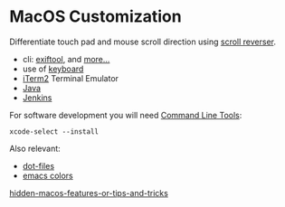 # MacOS Customization


Differentiate touch pad and mouse scroll direction using
[scroll reverser](https://pilotmoon.com/scrollreverser/).

* cli: [exiftool](../apps/cli-exiftool.html), and [more...](cli.html)
* use of [keyboard](keyboard.html)
* [iTerm2](iTerm2.html) Terminal Emulator
* [Java](java.html)
* [Jenkins](jenkins.html)



For software development you will need
[Command Line Tools](https://developer.apple.com/library/archive/technotes/tn2339/_index.html):

```
xcode-select --install
```

Also relevant:

* [dot-files](../apps/dot-files/)
* [emacs colors](../apps/emacs.html)

[hidden-macos-features-or-tips-and-tricks](https://apple.stackexchange.com/questions/400/please-share-your-hidden-macos-features-or-tips-and-tricks)
